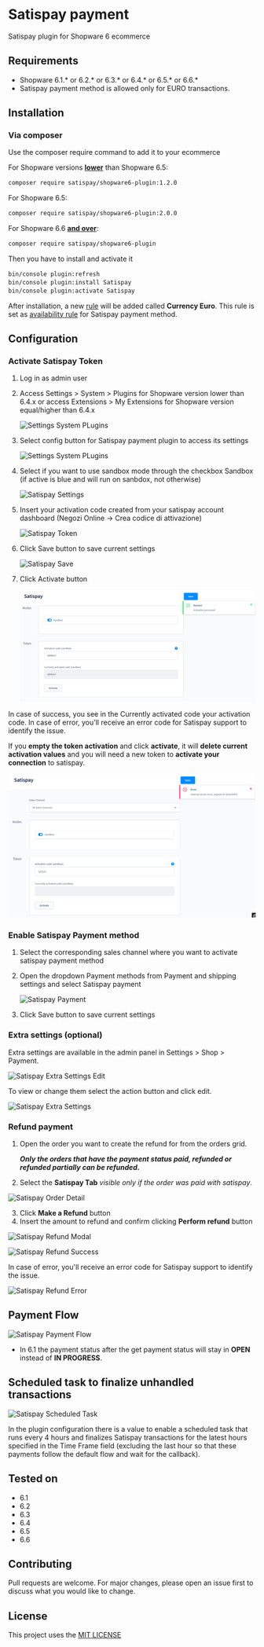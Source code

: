 # Satispay payment

Satispay plugin for Shopware 6 ecommerce

## Requirements

- Shopware 6.1.* or 6.2.* or 6.3.* or 6.4.* or 6.5.* or 6.6.*
- Satispay payment method is allowed only for EURO transactions.

## Installation

### Via composer

Use the composer require command to add it to your ecommerce

For Shopware versions <u>**lower**</u> than Shopware 6.5:
```bash
composer require satispay/shopware6-plugin:1.2.0
```
For Shopware 6.5:
```bash
composer require satispay/shopware6-plugin:2.0.0
```
For Shopware 6.6 <u>**and over**</u>:
```bash
composer require satispay/shopware6-plugin
```
Then you have to install and activate it

```bash
bin/console plugin:refresh
bin/console plugin:install Satispay
bin/console plugin:activate Satispay
```

After installation, a new [rule](https://docs.shopware.com/en/shopware-6-en/settings/rules) will be added called **Currency Euro**. This rule is set as [availability rule](https://docs.shopware.com/en/shopware-6-en/settings/Paymentmethods#availability-rule) for Satispay payment method.

## Configuration

### Activate Satispay Token

1. Log in as admin user
2. Access Settings > System > Plugins for Shopware version lower than 6.4.x or access Extensions > My Extensions for Shopware version equal/higher than 6.4.x

   ![Settings System PLugins](docs/assets/settings-system-plugins.png)
3. Select config button for Satispay payment plugin to access its settings

   ![Settings System PLugins](docs/assets/settings-system-plugins-config.png)
4. Select if you want to use sandbox mode through the checkbox Sandbox (if active is blue and will run on sanbdox, not otherwise)

   ![Satispay Settings](docs/assets/satispay-settings.png)
5. Insert your activation code created from your satispay account dashboard (Negozi Online -> Crea codice di attivazione)

   ![Satispay Token](docs/assets/satispay-business.png)
6. Click Save button to save current settings

   ![Satispay Save](docs/assets/satispay-settings-save.png)
7. Click Activate button

   ![Satispay Activate](docs/assets/satispay-settings-activate.png)

In case of success, you see in the Currently activated code your activation code.
In case of error, you'll receive an error code for Satispay support to identify the issue.

If you **empty the token activation** and click **activate**,
it will **delete current activation values** and you will need a new token to **activate your connection** to satispay.

   ![Satispay Error](docs/assets/satispay-error.png)

### Enable Satispay Payment method

1. Select the corresponding sales channel where you want to activate satispay payment method
2. Open the dropdown Payment methods from Payment and shipping settings and select Satispay payment

   ![Satispay Payment](docs/assets/set-satispay-payment-method.png)
3. Click Save button to save current settings

### Extra settings (optional)

Extra settings are available in the admin panel in Settings > Shop > Payment.

![Satispay Extra Settings Edit](docs/assets/satispay-extra-settings-edit.png)

To view or change them select the action button and click edit.

![Satispay Extra Settings](docs/assets/satispay-extra-settings.png)

### Refund payment

1. Open the order you want to create the refund for from the orders grid.

   _**Only the orders that have the payment status paid, refunded or refunded partially can be refunded.**_
2. Select the **Satispay Tab**  _visible only if the order was paid with satispay_.

![Satispay Order Detail](docs/assets/select-order.png)

3. Click **Make a Refund** button
4. Insert the amount to refund and confirm clicking **Perform refund** button

![Satispay Refund Modal](docs/assets/satispay-refund-modal.png)

![Satispay Refund Success](docs/assets/satispay-refund-success.png)

In case of error, you'll receive an error code for Satispay support to identify the issue.

![Satispay Refund Error](docs/assets/satispay-refund-error.png)

## Payment Flow

![Satispay Payment Flow](docs/assets/shopware-satispay-payment-flow.png)

* In 6.1 the payment status after the get payment status will stay in **OPEN** instead of **IN PROGRESS**.

## Scheduled task to finalize unhandled transactions

![Satispay Scheduled Task](docs/assets/shopware-satispay-scheduled-task.png)

In the plugin configuration there is a value to enable a scheduled task that runs every 4 hours and finalizes
Satispay transactions for the latest hours specified in the Time Frame field (excluding the last hour so that these
payments follow the default flow and wait for the callback).

## Tested on

- 6.1
- 6.2
- 6.3
- 6.4
- 6.5
- 6.6

## Contributing

Pull requests are welcome. For major changes, please open an issue first to discuss what you would like to change.

## License

This project uses the [MIT LICENSE](LICENSE)
